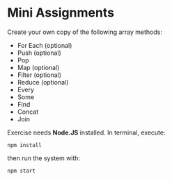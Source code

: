 # Mini Assignments

Create your own copy of the following array methods:

   -  For Each (optional)
   -  Push (optional)
   -  Pop
   -  Map (optional)
   -  Filter (optional)
   -  Reduce (optional)
   -  Every
   -  Some
   -  Find
   -  Concat
   -  Join

Exercise needs **Node.JS** installed.
In terminal, execute: 

`npm install`

then run the system with:

`npm start`